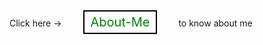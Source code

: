 <p>Click here -> <a href="https://hanzalaghayasabbasi.github.io/about-me/" class="GFG">About-Me</a> to know about me</p>

<!-- Style to create button -->
<style>
  .GFG {
    background-color: white;
    border: 2px solid black;
    color: green;
    padding: 5px 10px;
    text-align: center;
    display: inline-block;
    font-size: 20px;
    margin: 10px 30px;
    text-decoration: none;
  }

  .GFG:hover {
    background-color: green;
    color: white;
  }
</style>
